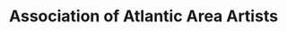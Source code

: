 ---
title: "Association of Atlantic Area Artists"
url: /bedford/association-of-atlantic-area-artists/
shop: art
---